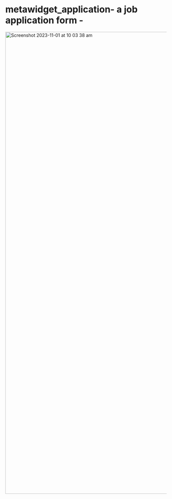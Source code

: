 # metawidget_application- a job application form -
<img width="1440" alt="Screenshot 2023-11-01 at 10 03 38 am" src="https://github.com/pixelperfect02/metawidget_application-/assets/50592586/252e6048-e80a-4478-929f-592e2ee11f04">
